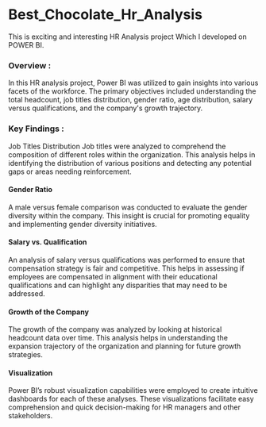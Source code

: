 # Best_Chocolate_Hr_Analysis
This is exciting and interesting HR Analysis project Which I developed on POWER BI.

### Overview :
In this HR analysis project, Power BI was utilized to gain insights into various facets of the workforce. The primary objectives included understanding the total headcount, job titles distribution, gender ratio, age distribution, salary versus qualifications, and the company's growth trajectory.

### Key Findings :
Job Titles Distribution
Job titles were analyzed to comprehend the composition of different roles within the organization. This analysis helps in identifying the distribution of various positions and detecting any potential gaps or areas needing reinforcement.

#### Gender Ratio
A male versus female comparison was conducted to evaluate the gender diversity within the company. This insight is crucial for promoting equality and implementing gender diversity initiatives.

#### Salary vs. Qualification
An analysis of salary versus qualifications was performed to ensure that  compensation strategy is fair and competitive. This helps in assessing if employees are compensated in alignment with their educational qualifications and can highlight any disparities that may need to be addressed.

#### Growth of the Company
The growth of the company was analyzed by looking at historical headcount data over time. This analysis helps in understanding the expansion trajectory of the organization and planning for future growth strategies.

#### Visualization
Power BI’s robust visualization capabilities were employed to create intuitive dashboards for each of these analyses. These visualizations facilitate easy comprehension and quick decision-making for HR managers and other stakeholders.
